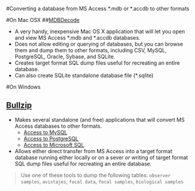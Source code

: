 #Converting a database from MS Access *.mdb or *.accdb to other formats

#On Mac OSX
##[MDBDecode](https://itunes.apple.com/us/app/mdb-decode/id651972871?mt=12)
- A very handy, inexpensive Mac OS X application that will let you open and view MS Access *.mdb and *.accdb databases.
- Does not allow editing or querying of databases, but you can browse them and dump them to other formats, including CSV, MySQL, PostgreSQL, Oracle, Sybase, and SQLite.
- Creates target format SQL dump files useful for recreating an entire database.
- Can also create SQLite standalone database file (*.sqlite)

#On Windows
## [Bullzip](http://www.bullzip.com/download.php)
- Makes several standalone (and free) applications that will convert MS Access databases to other formats.
  - [Access to MySQL](http://www.bullzip.com/products/a2m/info.php)
  - [Access to PostgreSQL](http://www.bullzip.com/products/a2p/info.php)
  - [Access to Microsoft SQL](http://www.bullzip.com/products/a2s/info.php)
- Allows either direct transfer from MS Access into a target format database running either locally or on a sever *or* writing of target format SQL dump files useful for recreating an entire database.

> Use one of these tools to dump the following tables: `observer samples`, `avistajes`, `focal data`, `focal samples`, `biological samples`
